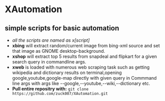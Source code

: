 # XAutomation
simple scripts for basic automation
---------
* *all the scripts are named as x[script]*
* **xbing** will extract random/current image from bing-xml source and set that image as GNOME desktop-background.
* **xshop** will extract top 5 results from snapdeal and flipkart for a given search query in commandline args.
* **xweb** is loaded with numerous web scraping task such as getting wikipedia and dictionary results on terminal,opening google,youtube,google-map directly with given query in Commmand line args with args like --google,--youtube,--wiki,--dictionary etc.   
* **Pull entire repositry with:**
 `git clone https://github.com/zuck007/XAutomation.git`



